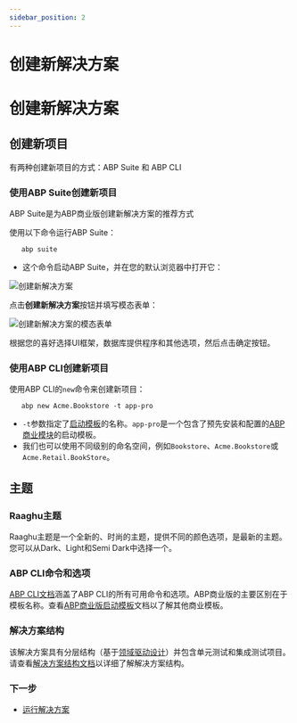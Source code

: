 ```yaml
---
sidebar_position: 2
---
```


# 创建新解决方案

# 创建新解决方案

创建新项目
-----------

有两种创建新项目的方式：ABP Suite 和 ABP CLI

### 使用ABP Suite创建新项目

ABP Suite是为ABP商业版创建新解决方案的推荐方式

使用以下命令运行ABP Suite：

```shell
   abp suite
```

* 这个命令启动ABP Suite，并在您的默认浏览器中打开它：

![创建新解决方案](https://raw.githubusercontent.com/Wai-Technologies/raaghu-docs/development/raaghu/docs/zh-Hans/images/createANewSol.png)

点击**创建新解决方案**按钮并填写模态表单：

![创建新解决方案的模态表单](https://raw.githubusercontent.com/Wai-Technologies/raaghu-docs/development/raaghu/docs/zh-Hans/images/createSol.png)

根据您的喜好选择UI框架，数据库提供程序和其他选项，然后点击确定按钮。

### 使用ABP CLI创建新项目

使用ABP CLI的`new`命令来创建新项目：

```shell
   abp new Acme.Bookstore -t app-pro
```

* `-t`参数指定了[启动模板](https://docs.abp.io/en/commercial/7.2/startup-templates/application/index)的名称。`app-pro`是一个包含了预先安装和配置的[ABP商业模块](https://commercial.abp.io/modules)的启动模板。
* 我们也可以使用不同级别的命名空间，例如`Bookstore`、`Acme.Bookstore`或`Acme.Retail.BookStore`。

主题
-----

### Raaghu主题

Raaghu主题是一个全新的、时尚的主题，提供不同的颜色选项，是最新的主题。您可以从Dark、Light和Semi Dark中选择一个。

### ABP CLI命令和选项

[ABP CLI文档](https://docs.abp.io/en/abp/latest/CLI)涵盖了ABP CLI的所有可用命令和选项。ABP商业版的主要区别在于模板名称。查看[ABP商业版启动模板](https://docs.abp.io/en/commercial/7.2/startup-templates/index)文档以了解其他商业模板。

### 解决方案结构

该解决方案具有分层结构（基于[领域驱动设计](https://docs.abp.io/en/abp/Domain-Driven-Design)）并包含单元测试和集成测试项目。请查看[解决方案结构文档](https://docs.abp.io/en/commercial/7.2/startup-templates/application/solution-structure)以详细了解解决方案结构。

### 下一步

* [运行解决方案](Getting-Started-Running-Solution.md)
